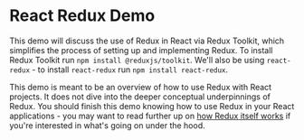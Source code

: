 # React Redux Demo

This demo will discuss the use of Redux in React via Redux Toolkit, which simplifies the process of setting up and implementing Redux. To install Redux Toolkit run `npm install @reduxjs/toolkit`. We'll also be using `react-redux` - to install `react-redux` run `npm install react-redux`.

This demo is meant to be an overview of how to use Redux with React projects. It does not dive into the deeper conceptual underpinnings of Redux. You should finish this demo knowing how to use Redux in your React applications - you may want to read further up on <a href="https://redux.js.org/introduction/core-concepts">how Redux itself works</a> if you're interested in what's going on under the hood.
